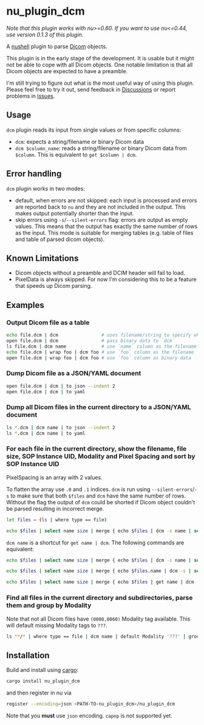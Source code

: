 # nu_plugin_dcm

*Note that this plugin works with nu>=0.60. If you want to use nu<=0.44, use version 0.1.3 of this plugin.*

A [nushell](https://www.nushell.sh/) plugin to parse [Dicom](https://en.wikipedia.org/wiki/DICOM) objects.

This plugin is in the early stage of the development. It is usable but it might not be able to cope
with all Dicom objects. One notable limitation is that all Dicom objects are expected to have a preamble.

I'm still trying to figure out what is the most useful way of using this plugin. Please feel free to try it out, send feedback in [Discussions](https://github.com/realcundo/nu_plugin_dcm/discussions) or report problems in [Issues](https://github.com/realcundo/nu_plugin_dcm/issues).

## Usage
`dcm` plugin reads its input from single values or from specific columns:
- `dcm`: expects a string/filename or binary Dicom data
- `dcm $column_name`: reads a string/filename or binary Dicom data from `$column`. This is
  equivalent to `get $column | dcm`.

## Error handling

`dcm` plugin works in two modes:
- default, when errors are not skipped: each input is processed and errors are reported back to
  `nu` and they are not included in the output. This makes output potentially shorter than the
  input.
- skip errors using `-s`/`--silent-errors` flag: errors are output as empty values. This means that
  the output has exactly the same number of rows as the input. This mode is suitable for
  merging tables (e.g. table of files and table of parsed dicom objects).

## Known Limitations

- Dicom objects without a preamble and DCIM header will fail to load.
- PixelData is always skipped. For now I'm considering this to be a feature that speeds up Dicom parsing.


## Examples

### Output Dicom file as a table
```sh
echo file.dcm | dcm                # uses filename/string to specify which file to open
open file.dcm | dcm                # pass binary data to `dcm`
ls file.dcm | dcm name             # use `name` column as the filename
echo file.dcm | wrap foo | dcm foo # use `foo` column as the filename
open file.dcm | wrap foo | dcm foo # use `foo` column as binary data
```

### Dump Dicom file as a JSON/YAML document
```sh
open file.dcm | dcm | to json --indent 2
open file.dcm | dcm | to yaml
```

### Dump all Dicom files in the current directory to a JSON/YAML document
```sh
ls *.dcm | dcm name | to json --indent 2
ls *.dcm | dcm name | to yaml
```

### For each file in the current directory, show the filename, file size, SOP Instance UID, Modality and Pixel Spacing and sort by SOP Instance UID
PixelSpacing is an array with 2 values.

To flatten the array use `.0` and `.1` indices. `dcm` is
run using `--silent-errors`/`-s` to make sure that both `$files` and `dcm` have the same number of
rows. Without the flag the output of `dcm` could be shorted if Dicom object couldn't be parsed
resulting in incorrect merge.

```sh
let files = (ls | where type == file)

echo $files | select name size | merge { echo $files | dcm -s name | select SOPInstanceUID Modality PixelSpacing.0 PixelSpacing.1 } | sort-by size
```

`dcm name` is a shortcut for `get name | dcm`. The following commands are equivalent:
```sh
echo $files | select name size | merge { echo $files | dcm -s name | select SOPInstanceUID Modality PixelSpacing.0 PixelSpacing.1 } | sort-by size

echo $files | select name size | merge { echo $files.name | dcm -s | select SOPInstanceUID Modality PixelSpacing.0 PixelSpacing.1 } | sort-by size

echo $files | select name size | merge { echo $files | get name | dcm -s | select SOPInstanceUID Modality PixelSpacing.0 PixelSpacing.1 } | sort-by size
```

### Find all files in the current directory and subdirectories, parse them and group by Modality

Note that not all Dicom files have `(0008,0060)` Modality tag available. This will default missing
Modality tags to `???`.
```sh
ls **/* | where type == file | dcm name | default Modality '???' | group-by Modality  
```


## Installation

Build and install using [cargo](https://doc.rust-lang.org/cargo/getting-started/installation.html):
```sh
cargo install nu_plugin_dcm
```
and then register in nu via
```sh
register --encoding=json <PATH-TO-nu_plugin_dcm>/nu_plugin_dcm
```
Note that you **must** use `json` encoding. `capnp` is not supported yet.